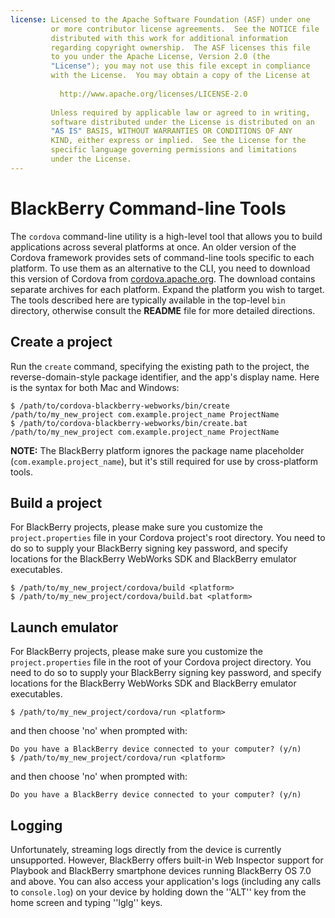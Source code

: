 ```yaml
---
license: Licensed to the Apache Software Foundation (ASF) under one
         or more contributor license agreements.  See the NOTICE file
         distributed with this work for additional information
         regarding copyright ownership.  The ASF licenses this file
         to you under the Apache License, Version 2.0 (the
         "License"); you may not use this file except in compliance
         with the License.  You may obtain a copy of the License at
         
           http://www.apache.org/licenses/LICENSE-2.0
         
         Unless required by applicable law or agreed to in writing,
         software distributed under the License is distributed on an
         "AS IS" BASIS, WITHOUT WARRANTIES OR CONDITIONS OF ANY
         KIND, either express or implied.  See the License for the
         specific language governing permissions and limitations
         under the License.
---
```


# BlackBerry Command-line Tools

The `cordova` command-line utility is a high-level tool that allows
you to build applications across several platforms at once. An older
version of the Cordova framework provides sets of command-line tools
specific to each platform. To use them as an alternative to the CLI,
you need to download this version of Cordova from
[cordova.apache.org](http://cordova.apache.org). The download contains
separate archives for each platform. Expand the platform you wish to
target. The tools described here are typically available in the
top-level `bin` directory, otherwise consult the __README__ file for
more detailed directions.

## Create a project

Run the `create` command, specifying the existing path to the project,
the reverse-domain-style package identifier, and the app's display
name.  Here is the syntax for both Mac and Windows:

    $ /path/to/cordova-blackberry-webworks/bin/create /path/to/my_new_project com.example.project_name ProjectName
    $ /path/to/cordova-blackberry-webworks/bin/create.bat /path/to/my_new_project com.example.project_name ProjectName

__NOTE:__ The BlackBerry platform ignores the package name placeholder
(`com.example.project_name`), but it's still required for use by
cross-platform tools.

## Build a project

For BlackBerry projects, please make sure you customize the
`project.properties` file in your Cordova project's root directory.
You need to do so to supply your BlackBerry signing key password, and
specify locations for the BlackBerry WebWorks SDK and BlackBerry
emulator executables.

    $ /path/to/my_new_project/cordova/build <platform>
    $ /path/to/my_new_project/cordova/build.bat <platform>

## Launch emulator

For BlackBerry projects, please make sure you customize the
`project.properties` file in the root of your Cordova project directory.
You need to do so to supply your BlackBerry signing key password, and
specify locations for the BlackBerry WebWorks SDK and BlackBerry
emulator executables.

    $ /path/to/my_new_project/cordova/run <platform>

and then choose 'no' when prompted with:

    Do you have a BlackBerry device connected to your computer? (y/n)
    $ /path/to/my_new_project/cordova/run <platform>

and then choose 'no' when prompted with:

    Do you have a BlackBerry device connected to your computer? (y/n)

## Logging

Unfortunately, streaming logs directly from the device is currently
unsupported. However, BlackBerry offers built-in Web Inspector support
for Playbook and BlackBerry smartphone devices running BlackBerry OS
7.0 and above. You can also access your application's logs (including
any calls to `console.log`) on your device by holding down the ''ALT''
key from the home screen and typing ''lglg'' keys.


